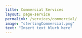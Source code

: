 ```yaml
---
title: Commercial Services
layout: page-service
permalink: /services/commercial/
image: "sterlingCommercial.png"
text: "Insert text blurb here"
---
```

